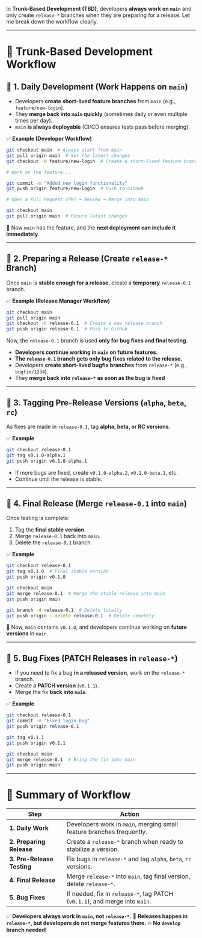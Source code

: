 In **Trunk-Based Development (TBD)**, developers **always work on `main`** and only create `release-*` branches when they are preparing for a release. Let me break down the workflow clearly.  

---

# **🔹 Trunk-Based Development Workflow**  

## **📌 1. Daily Development (Work Happens on `main`)**
- Developers **create short-lived feature branches** from `main` (e.g., `feature/new-login`).
- They **merge back into `main` quickly** (sometimes daily or even multiple times per day).
- `main` **is always deployable** (CI/CD ensures tests pass before merging).

✅ **Example (Developer Workflow)**
```sh
git checkout main  # Always start from main
git pull origin main  # Get the latest changes
git checkout -b feature/new-login  # Create a short-lived feature branch

# Work on the feature...

git commit -m "Added new login functionality"
git push origin feature/new-login  # Push to GitHub

# Open a Pull Request (PR) → Review → Merge into main

git checkout main
git pull origin main  # Ensure latest changes
```
🚀 Now `main` has the feature, and the **next deployment can include it immediately**.

---

## **📌 2. Preparing a Release (Create `release-*` Branch)**
Once `main` is **stable enough for a release**, create a **temporary** `release-0.1` branch.

✅ **Example (Release Manager Workflow)**
```sh
git checkout main
git pull origin main
git checkout -b release-0.1  # Create a new release branch
git push origin release-0.1  # Push to GitHub
```
Now, the `release-0.1` branch is used **only for bug fixes and final testing**.

- **Developers continue working in `main` on future features.**
- **The `release-0.1` branch gets only bug fixes related to the release.**
- Developers **create short-lived bugfix branches** from `release-*` (e.g., `bugfix/1234`).
- They **merge back into `release-*` as soon as the bug is fixed**

---

## **📌 3. Tagging Pre-Release Versions (`alpha`, `beta`, `rc`)**
As fixes are made in `release-0.1`, tag **alpha, beta, or RC versions**.

✅ **Example**
```sh
git checkout release-0.1
git tag v0.1.0-alpha.1
git push origin v0.1.0-alpha.1
```

- If more bugs are fixed, create `v0.1.0-alpha.2`, `v0.1.0-beta.1`, etc.
- Continue until the release is stable.

---

## **📌 4. Final Release (Merge `release-0.1` into `main`)**
Once testing is complete:
1. Tag the **final stable version**.
2. Merge `release-0.1` back into `main`.
3. Delete the `release-0.1` branch.

✅ **Example**
```sh
git checkout release-0.1
git tag v0.1.0  # Final stable version
git push origin v0.1.0

git checkout main
git merge release-0.1  # Merge the stable release into main
git push origin main

git branch -d release-0.1  # Delete locally
git push origin --delete release-0.1  # Delete remotely
```

🚀 Now, `main` contains `v0.1.0`, and developers continue working on **future versions** in `main`.

---

## **📌 5. Bug Fixes (PATCH Releases in `release-*`)**
- If you need to fix a bug **in a released version**, work on the `release-*` branch.
- Create a **PATCH version** (`v0.1.1`).
- Merge the fix **back into `main`**.

✅ **Example**
```sh
git checkout release-0.1
git commit -m "Fixed login bug"
git push origin release-0.1

git tag v0.1.1
git push origin v0.1.1

git checkout main
git merge release-0.1  # Bring the fix into main
git push origin main
```

---

# **🔹 Summary of Workflow**
| Step | Action |
|------|--------|
| **1. Daily Work** | Developers work in `main`, merging small feature branches frequently. |
| **2. Preparing Release** | Create a `release-*` branch when ready to stabilize a version. |
| **3. Pre-Release Testing** | Fix bugs in `release-*` and tag `alpha`, `beta`, `rc` versions. |
| **4. Final Release** | Merge `release-*` into `main`, tag final version, delete `release-*`. |
| **5. Bug Fixes** | If needed, fix in `release-*`, tag PATCH (`v0.1.1`), and merge into `main`. |

✅ **Developers always work in `main`, not `release-*`.**
🚀 **Releases happen in `release-*`, but developers do not merge features there.**
🔥 **No `develop` branch needed!**
